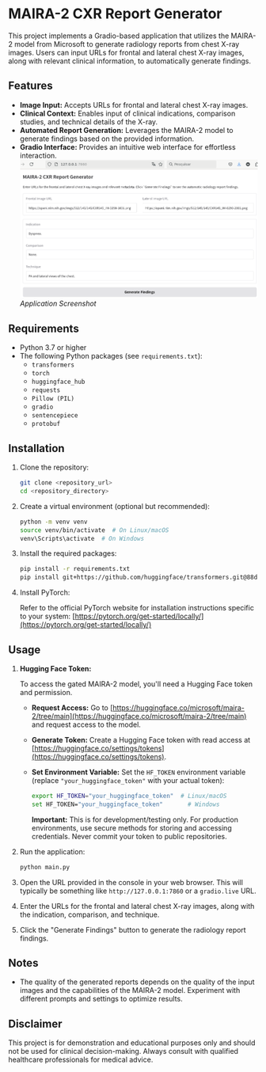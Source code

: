 # MAIRA-2 CXR Report Generator

This project implements a Gradio-based application that utilizes the MAIRA-2 model from Microsoft to generate radiology reports from chest X-ray images. Users can input URLs for frontal and lateral chest X-ray images, along with relevant clinical information, to automatically generate findings.

## Features

*   **Image Input:** Accepts URLs for frontal and lateral chest X-ray images.
*   **Clinical Context:** Enables input of clinical indications, comparison studies, and technical details of the X-ray.
*   **Automated Report Generation:** Leverages the MAIRA-2 model to generate findings based on the provided information.
*   **Gradio Interface:** Provides an intuitive web interface for effortless interaction.
    ![Application Screenshot](MAIRA-2-screen.png)
    *Application Screenshot*

## Requirements

*   Python 3.7 or higher
*   The following Python packages (see `requirements.txt`):
    *   `transformers`
    *   `torch`
    *   `huggingface_hub`
    *   `requests`
    *   `Pillow (PIL)`
    *   `gradio`
    *   `sentencepiece`
    *   `protobuf`

## Installation

1.  Clone the repository:

    ```bash
    git clone <repository_url>
    cd <repository_directory>
    ```

2.  Create a virtual environment (optional but recommended):

    ```bash
    python -m venv venv
    source venv/bin/activate  # On Linux/macOS
    venv\Scripts\activate  # On Windows
    ```

3.  Install the required packages:

    ```bash
    pip install -r requirements.txt
    pip install git+https://github.com/huggingface/transformers.git@88d960937c81a32bfb63356a2e8ecf7999619681
    ```

4.  Install PyTorch:

    Refer to the official PyTorch website for installation instructions specific to your system:  [https://pytorch.org/get-started/locally/](https://pytorch.org/get-started/locally/)

## Usage

1.  **Hugging Face Token:**

    To access the gated MAIRA-2 model, you'll need a Hugging Face token and permission.

    *   **Request Access:**  Go to [https://huggingface.co/microsoft/maira-2/tree/main](https://huggingface.co/microsoft/maira-2/tree/main) and request access to the model.
    *   **Generate Token:**  Create a Hugging Face token with read access at [https://huggingface.co/settings/tokens](https://huggingface.co/settings/tokens).
    *   **Set Environment Variable:**  Set the `HF_TOKEN` environment variable (replace `"your_huggingface_token"` with your actual token):

        ```bash
        export HF_TOKEN="your_huggingface_token"  # Linux/macOS
        set HF_TOKEN="your_huggingface_token"       # Windows
        ```

        **Important:** This is for development/testing only. For production environments, use secure methods for storing and accessing credentials. Never commit your token to public repositories.

2.  Run the application:

    ```bash
    python main.py
    ```

3.  Open the URL provided in the console in your web browser.  This will typically be something like `http://127.0.0.1:7860` or a `gradio.live` URL.

4.  Enter the URLs for the frontal and lateral chest X-ray images, along with the indication, comparison, and technique.

5.  Click the "Generate Findings" button to generate the radiology report findings.

## Notes

*   The quality of the generated reports depends on the quality of the input images and the capabilities of the MAIRA-2 model.  Experiment with different prompts and settings to optimize results.

## Disclaimer

This project is for demonstration and educational purposes only and should not be used for clinical decision-making. Always consult with qualified healthcare professionals for medical advice.